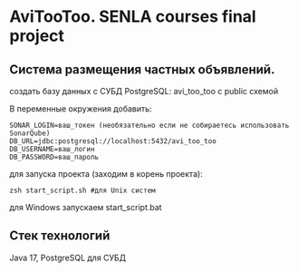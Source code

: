 # AviTooToo. SENLA courses final project

## Система размещения частных объявлений.

создать базу данных с СУБД PostgreSQL: avi_too_too c public схемой

В переменные окружения добавить:

```commandline
SONAR_LOGIN=ваш_токен (необязательно если не собираетесь использовать SonarQube)
DB_URL=jdbc:postgresql://localhost:5432/avi_too_too
DB_USERNAME=ваш_логин
DB_PASSWORD=ваш_пароль
```

для запуска проекта (заходим в корень проекта):

```commandline
zsh start_script.sh #для Unix систем
```

для Windows
запускаем start_script.bat

## Стек технологий

Java 17,
PostgreSQL для СУБД